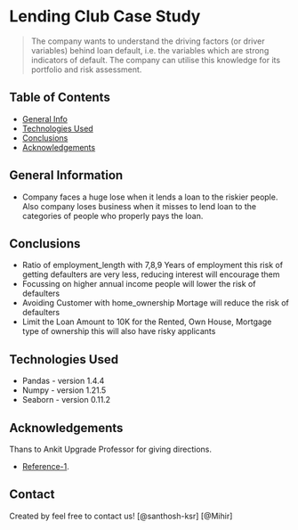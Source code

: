 # Lending Club Case Study
> The company wants to understand the driving factors (or driver variables) behind loan default, i.e. the variables which are strong indicators of default.  The company can utilise this knowledge for its portfolio and risk assessment.


## Table of Contents
* [General Info](#general-information)
* [Technologies Used](#technologies-used)
* [Conclusions](#conclusions)
* [Acknowledgements](#acknowledgements)

<!-- You can include any other section that is pertinent to your problem -->

## General Information
- Company faces a huge lose when it lends a loan to the riskier people. Also company loses business when it misses to lend loan to the categories of people who properly pays the loan.

<!-- You don't have to answer all the questions - just the ones relevant to your project. -->

## Conclusions
- Ratio of employment_length with 7,8,9 Years of employment this risk of getting defaulters are very less, reducing interest will encourage them
- Focussing on higher annual income people will lower the risk of defaulters
- Avoiding Customer with home_ownership Mortage will reduce the risk of defaulters
- Limit the Loan Amount to 10K for the Rented, Own House, Mortgage type of ownership this will also have risky applicants

<!-- You don't have to answer all the questions - just the ones relevant to your project. -->


## Technologies Used
- Pandas - version 1.4.4
- Numpy - version 1.21.5
- Seaborn - version 0.11.2

<!-- As the libraries versions keep on changing, it is recommended to mention the version of library used in this project -->

## Acknowledgements
Thans to Ankit Upgrade Professor for giving directions.
- [Reference-1](https://github.com/amandwkr007/Credit-EDA-Case-Study/blob/main/Credit_EDA_CaseStudy.ipynb).


## Contact
Created by feel free to contact us!
[@santhosh-ksr]
[@Mihir]


<!-- Optional -->
<!-- ## License -->
<!-- This project is open source and available under the [... License](). -->

<!-- You don't have to include all sections - just the one's relevant to your project -->